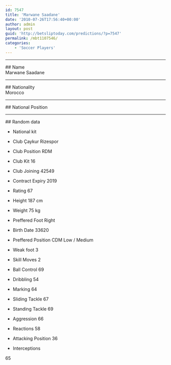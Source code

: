 ```yaml
---
id: 7547
title: 'Marwane Saadane'
date: '2010-07-26T17:56:40+00:00'
author: admin
layout: post
guid: 'http://betsliptoday.com/predictions/?p=7547'
permalink: /mbt1107546/
categories:
    - 'Soccer Players'
---
```


- - - - - -

\## Name  
 Marwane Saadane

- - - - - -

\## Nationality  
 Morocco

- - - - - -

\## National Position

- - - - - -

\## Random data

- National kit
- Club
 Çaykur Rizespor

- Club Position
 RDM

- Club Kit
 16

- Club Joining
 42549

- Contract Expiry
 2019

- Rating
 67

- Height
 187 cm

- Weight
 75 kg

- Preffered Foot
 Right

- Birth Date
 33620

- Preffered Position
 CDM Low / Medium

- Weak foot
 3

- Skill Moves
 2

- Ball Control
 69

- Dribbling
 54

- Marking
 64

- Sliding Tackle
 67

- Standing Tackle
 69

- Aggression
 66

- Reactions
 58

- Attacking Position
 36

- Interceptions

 65